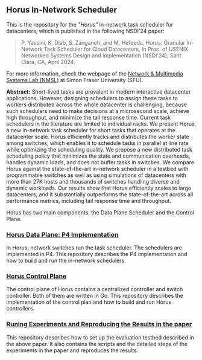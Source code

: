 ## Horus In-Network Scheduler

This is the repository for the *"Horus"* in-network task scheduler for datacenters, which is published in the following NSDI'24 paper:
 
> P. Yassini, K. Diab, S. Zanganeh, and M. Hefeeda, Horus: Granular In-Network Task Scheduler for Cloud Datacenters, In Proc. of USENIX Networked Systems Design and Implementation (NSDI'24), Sant Clara, CA, April 2024.

For more information, check the webpage of the [Network & Multimedia Systems Lab (NMSL)](https://nmsl.cs.sfu.ca/) at Simon Fraser University (SFU). 

**Abstract:** Short-lived tasks are prevalent in modern interactive datacenter applications. However, designing schedulers to assign these tasks to workers distributed across the whole datacenter is challenging, because such schedulers need to make decisions at a microsecond scale, achieve high throughput, and minimize the tail response time. Current task schedulers in the literature are limited to individual racks. We present Horus, a new in-network task scheduler for short tasks that operates at the datacenter scale. Horus efficiently tracks and distributes the worker state among switches, which enables it to schedule tasks in parallel at line rate while optimizing the scheduling quality. We propose a new distributed task scheduling policy that minimizes the state and communication overheads, handles dynamic loads, and does not buffer tasks in switches. We compare Horus against the state-of-the-art in-network scheduler in a testbed with programmable switches as well as using simulations of datacenters with more than 27K hosts and thousands of switches handling diverse and dynamic workloads. Our results show that Horus efficiently scales to large datacenters, and it substantially outperforms the state-of-the-art across all performance metrics, including tail response time and throughput.


Horus has two main components: the Data Plane Scheduler and the Control Plane.  

### [Horus Data Plane: P4 Implementation](https://github.com/horus-scheduler/horus-p4)
In Horus, network switches run the task scheduler. The schedulers are implemented in P4. This repository describes the P4 implementation and how to build and run the in-network schedulers. 

### [Horus Control Plane](https://github.com/horus-scheduler/horus_controller)
The control plane of Horus contains a centralized controller and switch controller. Both of them are written in Go. 
This repository describes the implementation of the control plan and how to build and run Horus controllers. 

### [Runing Experiments and Reproducing the Results in the paper](https://github.com/horus-scheduler/horus-app-eval)
This repository describes how to set up the evaluation testbed described in the above paper. It also contains the scripts and the detailed steps of the experiments in the paper and reproduces the results. 



<!---
Here is a video recording of testing Horus in a testbed with a Tofino 2 switch.


### Hardware Setup 

You need at least 2 machines for servers and 1 machine as the client, connected to a single Tofino switch which should be able to operate as both of the spine and leaf. All machines need to have DPDK compatible operating systems and NIC devices.

## Deploying Horus 

You can run Horus on your infrastructure to reproduce the results. For deploying Horus you need to do these overall steps:

- Clone the P4 implementation on the switch and build it using TNA tools
- Clone manager repository and build both controller and manager executables
- Run the Horus compiled P4 application using the manager and controller
- Build and run server applications on all the server machines
- Build and run the client application on client machines

A couple of reports would be generated by every invocation of the client applications. You can see the description of the output of each component in its repository's documentation. 
-->
